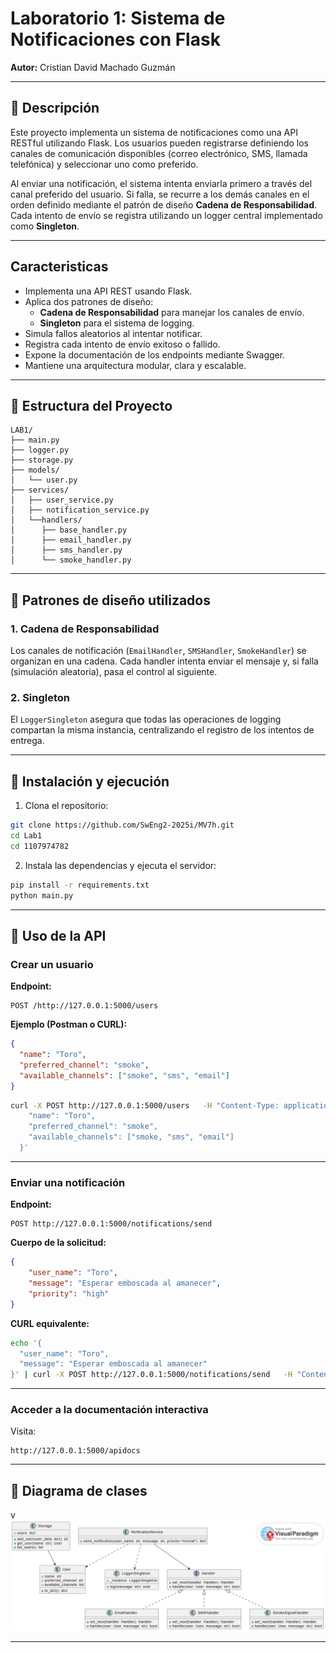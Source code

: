 # Laboratorio 1: Sistema de Notificaciones con Flask

**Autor:** Cristian David Machado Guzmán

---

## 📘 Descripción

Este proyecto implementa un sistema de notificaciones como una API RESTful utilizando Flask. Los usuarios pueden registrarse definiendo los canales de comunicación disponibles (correo electrónico, SMS, llamada telefónica) y seleccionar uno como preferido.

Al enviar una notificación, el sistema intenta enviarla primero a través del canal preferido del usuario. Si falla, se recurre a los demás canales en el orden definido mediante el patrón de diseño **Cadena de Responsabilidad**. Cada intento de envío se registra utilizando un logger central implementado como **Singleton**.

---

## Caracteristicas

- Implementa una API REST usando Flask.
- Aplica dos patrones de diseño:
  - **Cadena de Responsabilidad** para manejar los canales de envío.
  - **Singleton** para el sistema de logging.
- Simula fallos aleatorios al intentar notificar.
- Registra cada intento de envío exitoso o fallido.
- Expone la documentación de los endpoints mediante Swagger.
- Mantiene una arquitectura modular, clara y escalable.

---

## 🧱 Estructura del Proyecto

```
LAB1/
├── main.py
├── logger.py
├── storage.py
├── models/
│   └── user.py
├── services/
│   ├── user_service.py
│   ├── notification_service.py
│   └──handlers/
│      ├── base_handler.py
│      ├── email_handler.py
│      ├── sms_handler.py
│      └── smoke_handler.py   

```

---

## 🔁 Patrones de diseño utilizados

### 1. Cadena de Responsabilidad

Los canales de notificación (`EmailHandler`, `SMSHandler`, `SmokeHandler`) se organizan en una cadena. Cada handler intenta enviar el mensaje y, si falla (simulación aleatoria), pasa el control al siguiente.

### 2. Singleton

El `LoggerSingleton` asegura que todas las operaciones de logging compartan la misma instancia, centralizando el registro de los intentos de entrega.

---

## 🚀 Instalación y ejecución

1. Clona el repositorio:

```bash
git clone https://github.com/SwEng2-2025i/MV7h.git
cd Lab1
cd 1107974782
```

2. Instala las dependencias y ejecuta el servidor:

```bash
pip install -r requirements.txt
python main.py
```

---

## 📮 Uso de la API

### Crear un usuario

**Endpoint:**

```
POST /http://127.0.0.1:5000/users
```

**Ejemplo (Postman o CURL):**

```json
{
  "name": "Toro",
  "preferred_channel": "smoke",
  "available_channels": ["smoke", "sms", "email"]
}
```

```bash
curl -X POST http://127.0.0.1:5000/users   -H "Content-Type: application/json"   -d '{
    "name": "Toro",
    "preferred_channel": "smoke",
    "available_channels": ["smoke, "sms", "email"]
  }'
```

---

### Enviar una notificación

**Endpoint:**

```
POST http://127.0.0.1:5000/notifications/send
```

**Cuerpo de la solicitud:**

```json
{
    "user_name": "Toro",
    "message": "Esperar emboscada al amanecer",
    "priority": "high"
}
```

**CURL equivalente:**

```bash
echo '{
  "user_name": "Toro",
  "message": "Esperar emboscada al amanecer"
}' | curl -X POST http://127.0.0.1:5000/notifications/send   -H "Content-Type: application/json"   --data-binary @-
```

---


### Acceder a la documentación interactiva

Visita:

```
http://127.0.0.1:5000/apidocs
```

---

## 📘 Diagrama de clases
v  
![Diagrama de Clases](assets\Lab1_diagrama_clases.png)

---
